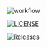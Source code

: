 



![workflow](https://github.com/Saw-999/sem/actions/workflows/main.yml/badge.svg)

[![LICENSE](https://img.shields.io/github/license/Saw-999/sem.svg?style=flat-square)](https://github.com/Saw-999/sem/blob/master/LICENSE)

[![Releases](https://img.shields.io/github/release/Saw-999/sem/all.svg?style=flat-square)](https://github.com/Saw-999/sem/releases)

